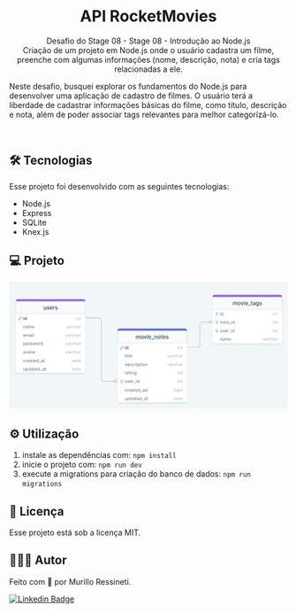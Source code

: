 <h1 align="center">API RocketMovies</h1>

<p align="center">
Desafio do Stage 08 - Stage 08 - Introdução ao Node.js<br/>
Criação de um projeto em Node.js onde o usuário cadastra um filme, preenche com algumas informações (nome, descrição, nota) e cria tags relacionadas a ele.

Neste desafio, busquei explorar os fundamentos do Node.js para desenvolver uma aplicação de cadastro de filmes. O usuário terá a liberdade de cadastrar informações básicas do filme, como título, descrição e nota, além de poder associar tags relevantes para melhor categorizá-lo.
</p>

<br>

## 🛠 Tecnologias

Esse projeto foi desenvolvido com as seguintes tecnologias:

- Node.js
- Express
- SQLite
- Knex.js

## 💻 Projeto

<img src="assets/rocketmovies.png"/>

## ⚙️ Utilização

1. instale as dependências com: ``` npm install ```
2. inicie o projeto com: ``` npm run dev ```
3. execute a migrations para criação do banco de dados: ``` npm run migrations ```

## 📝 Licença

Esse projeto está sob a licença MIT.

## 🙋🏻‍♂️ Autor

Feito com 💙 por Murillo Ressineti.

[![Linkedin Badge](https://img.shields.io/badge/-Murillo-blue?style=flat-square&logo=Linkedin&logoColor=white&link=https://www.linkedin.com/in/murilloressineti/)](https://www.linkedin.com/in/murilloressineti/)